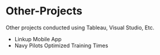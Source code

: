 # Other-Projects
Other projects conducted using Tableau, Visual Studio, Etc. 
- Linkup Mobile App
- Navy Pilots Optimized Training Times
